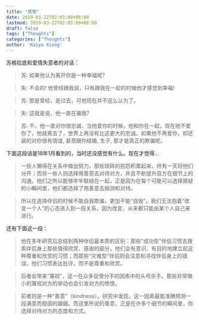 ```yaml
---
title: "感想"
date: 2019-03-22T02:03:09+08:00
lastmod: 2019-03-22T02:03:09+08:00
draft: false
tags: ["Thoughts"]
categories: ["Thoughts"]
author: 'Kaiya Xiong'
---
```


苏格拉底和爱情失意者的对话：

> 苏: 如果他认为离开你是一种幸福呢?

> 失: 不会的! 他曾经跟我说，只有跟我在一起的时候他才感觉到幸福!

> 苏: 那是曾经，是过去，可他现在并不这么认为了。

> 失: 这就是说，他一直在骗我?

> 苏: 不，他一直对你很忠诚，当他爱你的时候，他和你在一起，现在他不爱你了，他就离去了，世界上再没有比这更大的忠诚。如果他不再爱你，却还装的对你很有情谊, 甚至跟你结婚, 生子, 那才是真正的欺骗呢。

下面这段话是18年1月看到的，当时还没感觉有什么。现在才觉得...

> 一些人懒得在关系中做出努力，那些琐碎的抱怨积累起来，终有一天将他们分开；而另一些人则选择用善意去对待对方，并且不断提升双方在细节上的沟通。他们之所以能够牢牢联结在一起，正是因为在每个可能可以选择猜疑的小瞬间里，他们都选择了用善意去揣测和对待。

> 所以在选择伴侣的时候不能自我欺骗，更加不能“自毁”。我们无法抱着“改变一个人”的心态进入到一段关系，因为改变，从来都只能由某个人自己来进行。

还有下面这一段：

> 他在多年研究后总结到两种伴侣最本质的区别：那些“成功型”伴侣习惯去搜索伴侣身上那些值得欣赏、感谢的部分，他们会有意识、有目的地建立起这种尊重和欣赏的习惯；而那些“灾难型”伴侣则会注意和寻找伴侣身上的错误，他们习惯表达批评，而不是尊重和欣赏。

> 后者会带来“蔑视”，这一在众多促使分手的因素中的头号杀手。那些非常微小的蔑视对方的举动也会引发对方的愤恨。

> 前者则是一种“善意”（kindness）。研究中发现，这一因素最能准确预测一段满意而稳固的婚姻。而这里所说的善意，正是在许多个细节的瞬间里，你选择对待对方的态度和方式。
